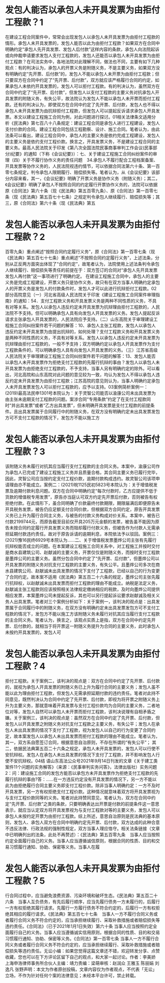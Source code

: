 # 发包人能否以承包人未开具发票为由拒付工程款？1

在建设工程合同案件中，常常会出现发包人以承包人未开具发票为由拒付工程款的情形。承包人未开具发票的，发包人能否以此为由拒付工程款？如果双方在合同中明确约定“承包人先开具发票、发包人后付款”这样内容的条款，承包人向法院起诉或向仲裁申请要求发包人支付工程款的，发包人还能否以承包人未开具发票为由拒付工程款？在司法实务中，各地法院对此理解不同，做法也不同，主要有如下几种观点：有的判决认为，承包人的开票义务是附随义务，不是主要义务，如果双方没有明确约定“先开票、后付款”的，发包人不能以承包人未开票为由拒付工程款；但只要双方在合同中约定了“先开票、后付款”，双方就应该严格履行合同的约定，如果承包人未依约开具发票的，发包人可以拒付工程款。有的判决认为，虽然双方在合同中约定了“先开票、后付款”，但发包人以支付工程款的主要义务对抗承包人开具发票的附随义务，有失公平，故法院认为发包人不能以承包人未开票而拒付工程款。还有的判决认为，即使双方在合同中约定了先开票、后付款，发包人也不得以承包人未开具发票为由抗辩拒付工程款，但发包人可以提起反诉请求承包人开具发票。本文以建设工程施工合同为例，对此问题进行探讨。01相关法律条文适用分析《民法典》第七百八十八条规定：建设工程合同是承包人进行工程建设，发包人支付价款的合同。建设工程合同包括工程勘察、设计、施工合同。笔者认为，由此法条可以看出，建设工程合同中，承包人的主要义务是依约完成工程建设，发包人的主要义务是依约支付工程价款。换言之，开具发票义务，不是建设工程合同的主要义务。最高人民法院关于印发《第八次全国法院民事商事审判工作会议(民事部分)纪要》的通知（下称《会议纪要》）：七、关于建设工程施工合同纠纷案件的审理（四）关于不履行协作义务的责任问题　34.承包人不履行配合工程档案备案、开具发票等协作义务的，人民法院视违约情节，可以依据合同法第六十条、第一百零七条规定，判令承包人限期履行、赔偿损失等。笔者认为，从《会议纪要》该部分内容来看，其一，《会议纪要》明确了开票义务是协作义务（附随义务）；其二，《会议纪要》明确了承包人不按照合同的约定履行开票协作义务的，法院可以依据原《合同法》第六十条（现《民法典》第五百零九条）、原《合同法》第一百零七条（现《民法典》第五百七十七条）之规定判令承包人继续履行、赔偿损失等；其三，原《合同法》第六十条（现《民法典》第五

# 发包人能否以承包人未开具发票为由拒付工程款？2

百零九条）重点阐述“按照合同约定履行义务”，原《合同法》第一百零七条（现《民法典》第五百七十七条）重点阐述“不按照合同约定履行义务”，上述法条，分别从正反两方面突出体现了“合同约定”，故笔者认为，法院使用上述法条判令承包人继续履行、赔偿损失等责任的前提在于：双方签订的合同对“承包人先开具发票发包人再付款”这一事项进行了明确约定。 在建设工程施工合同中，承包人的主要义务是完成工程建设，开票义务只是协作义务，故只有在双方当事人明确约定承包人的开票义务是发包人的付款条件时，发包人才可以此进行抗辩拒付工程款。02部分高院意见（一）河北省高级人民法院关于印发《建设工程施工合同案件审理指南》的通知：54．支付工程款义务和开具发票义务是两种不同性质的义务，不具有对等关系。发包人以承包人违反约定未开具发票为抗辩理由拒付工程款的，人民法院不予支持。但可以明确承包人具有向发包人开具发票的义务。发包人提起反诉请求主张承包人开具发票的，人民法院应予支持。（二）山东高院关于审理建设工程施工合同纠纷案件若干问题的解答：10、承包人主张工程款，发包人以承包人违反约定未开具发票为由提出抗辩的，如何处理？支付工程款义务和开具发票义务是两种不同性质的义务，不具有对等关系。发包人以承包人违反约定未开具发票为抗辩理由拒付工程款的，一般不予支持；双方明确约定以承包人开具发票作为支付工程款条件的，可以明确承包人具有向发包人开具发票的义务。（三）江苏省高级人民法院关于审理建设工程施工合同纠纷案件若干问题的解答：13、发包人能否以承包人未开具发票作为拒绝支付工程款的先履行抗辩的事由？发包人以承包人未开具发票为由拒绝支付工程款的，不予支持，当事人另有明确约定的除外。可以看出，河北高院和山东高院对此问题的意见较为一致，均认为发包人不得以承包人违反约定未开具发票为由拒付工程款；江苏高院的意见则认为，当事人明确约定承包人未开具发票发包人可以拒付工程款的，应予以支持。03案例简析案例一： (2019)最高法民申1301号本院认为：关于灵智公司能否以渝康公司未出具发票为由主张未逾期支付工程款的问题。案涉合同“专用条款”约定了在支付工程款同时“并出具发票”或者“乙方出具发票”，但未明确开具发票是支付工程款的前提条件。且出具发票属于合同履行中的附随义务，在双方没有明确约定未出具发票发包方可不支付工程款的情况下，发包方不能以施工方

# 发包人能否以承包人未开具发票为由拒付工程款？3

该附随义务未履行对抗其应当履行支付工程款的主合同义务。本案中，渝康公司作为承包人已完成了建设工程施工义务并且质量合格，其合同主要义务已履行完毕，因此，灵智公司应当按约定支付工程价款，逾期付款构成违约。故灵智公司该项申请理由亦不能成立。案例二：(2021)皖1125民初5823号本院认为：关于增值税发票及逾期付款利息问题。双方在合同中明确约定“每次付款时，乙方应提供不低于货款的增值税专用发票”，原告亦当庭认可双方约定先开票后付款，否则被告有权拒绝付款。在此情形下，虽合同明确了价款最终付款期限，期限届满后即便原告未开具税务发票，被告仍应足额支付合同价款，但根据双方合同约定，原告开具发票义务已上升为履行合同主义务，与被告的付款义务构成对价关系。本案中，被告已付款2199744元，而原告截至目前仅开具205万元金额的发票，被告虽不能因为原告未按合同约定履行开具发票义务而阻却履行付款义务，但被告作为付款人无需承担延期付款违约责任。故对于原告诉请的逾期利息，本院依法予以驳回。案例三：(2021)豫16民终6929号本院认为……二、关于增值税发票墨烨公司主张有先履行抗辩权能否成立的问题。在本案建设工程施工合同关系中，对工程施工并按时交付是商水县建筑公司、赵献诚的主要义务，开票仅仅是附随义务，而按时支付工程款是墨烨公司的主要义务。虽然分包合同中约定了“先开票、后付款”，但墨烨公司以开具发票的附随义务对抗支付工程款的主要义务，有失公平。且墨烨公司多次在商水县建筑公司、赵献诚未出具发票的情况下支付了工程款，已经以自己的行为变更了合同约定。故本案不适用《民法典》第五百二十六条的规定，墨烨公司主张先履行抗辩权，以赵献诚未出具发票而拒付工程款的理由不能成立。纳税是法定义务，赵献诚主张工程款则应该按照相关法律规定缴纳相应的税款，及时向墨烨公司提供相应发票，本案墨烨公司未提起反诉，其也可以另行提起诉讼要求赵献诚及相关义务人出具发票。笔者对三个案例分析如下：关于案例一，该判决的观点是：出具发票属于合同履行中的附随义务，在双方没有明确约定未出具发票发包方可不支付工程款的情况下，发包方不能以施工方该附随义务未履行对抗其应当履行支付工程款的主合同义务。笔者认为，换言之，该观点实质上是指，双方在合同中约定先开票、后付款的，就相当于将开票这一附随义务提升为合同的主要义务，此时承包人未按约开具发票的，发包人可

# 发包人能否以承包人未开具发票为由拒付工程款？4

拒付工程款。关于案例二，该判决的观点是：双方在合同中约定了先开票、后付款的，就视为承包人开具发票的附随义务已上升为履行合同的主要义务；发包人虽不能以此为理由拒付工程款，但发包人无需承担延期付款的违约责任。笔者对此持不同意见，既然判决认为合同中约定了先开票、后付款，即视为将开票之附随义务上升为主要义务，那就意味着开具发票与支付工程价款均为合同的主要义务，二者地位对等，发包人自然可以承包人未开票而拒付工程款，该判决说理有自相矛盾之嫌。关于案例三，该判决的观点是：虽然双方在合同中约定了先开票、后付款，但发包人以开具发票之附随义务对抗支付工程款之主要义务，有失公平；发包人在承包人未出具发票的情况下支付了工程款，视为发包人以自己的行为变更了合同约定，故本案发包人以承包人未出具发票而拒付工程款的理由不能成立。笔者认为，其一，双方系自愿签订合同，根据意思自治原则，不存在所谓的“有失公平”； 其二，依据民法典第五百二十六条之规定，承包人未开具发票的，发包人可以行使不安抗辩权。发包人在承包人未出具发票的情况下支付了工程款，并不影响发包人行使不安抗辩权。04结 语山东高法公众号2021年9月14日刊发的文章《关于建工类案件11个问题的实务解答》（来源：《民事审判实务问答》，法律出版社）实务问题2：问：建设施工合同的发包方能否以承包方未开具发票作为拒绝支付工程款的先履行抗辩的事由?答：……在一方违反约定没有开具发票的情况下，另一方不能以此为由拒绝履行合同主要义务即支付工程价款。除非当事人明确约定：一方不及时开具发票，另一方有权拒绝支付工程价款。这种情况就意味着双方将开具发票视为与支付工程价款同等的义务。笔者对此持赞同意见，笔者认为，双方在合同中约定“先开票、后付款”之类的条款，只要明确表达出开票是付款的前提条件这一意思表示，就应当认定双方将开具发票视为与支付工程款对等的主要义务，发包人可以承包人未按约定开票为由拒付工程款。综上所述，意思自治原则是民法典的基本原则，发包人、承包人双方在合同中明确约定先开票、后付款，双方达成的此种合意不违反法律、行政法规的强制性规定，双方当事人理应恪守。相关法条链接（文章中已明确列出的法条，此处不再赘述）：《民法典》第五百零九条　当事人应当按照约定全面履行自己的义务。当事人应当遵循诚信原则，根据合同的性质、目的和交易习惯履行通知、协助、保密等义务。当事人在履

# 发包人能否以承包人未开具发票为由拒付工程款？5

行合同过程中，应当避免浪费资源、污染环境和破坏生态。《民法典》第五百二十六条　当事人互负债务，有先后履行顺序，应当先履行债务一方未履行的，后履行一方有权拒绝其履行请求。先履行一方履行债务不符合约定的，后履行一方有权拒绝其相应的履行请求。《民法典》第五百七十七条　当事人一方不履行合同义务或者履行合同义务不符合约定的，应当承担继续履行、采取补救措施或者赔偿损失等违约责任。《合同法》（已于2021年1月1日失效）第六十条 当事人应当按照约定全面履行自己的义务。当事人应当遵循诚实信用原则，根据合同的性质、目的和交易习惯履行通知、协助、保密等义务。《合同法》第一百零七条 当事人一方不履行合同义务或者履行合同义务不符合约定的，应当承担继续履行、采取补救措施或者赔偿损失等违约责任。无讼小编：如果您觉得这篇文章还不错，欢迎转发分享、点赞收藏，您也可以在下方评论区留下自己的观点，和大家一起讨论。作者：李美娇 上海申浩律师事务所合伙人主编：靖力责编：梁萌审核：赵润众 王雅玉 陈丽娟 刘逸凡 张野声明：本文为作者原创投稿，文章内容仅为作者观点，不代表「无讼」立场，不作为针对任何个案的法律意见；未经本平台许可，禁止转载。

